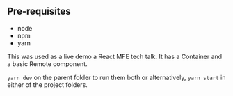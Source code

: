 ## Pre-requisites

- node
- npm
- yarn

This was used as a live demo a React MFE tech talk. It has a Container and a basic Remote component.

`yarn dev` on the parent folder to run them both or alternatively, `yarn start` in either of the project folders.

